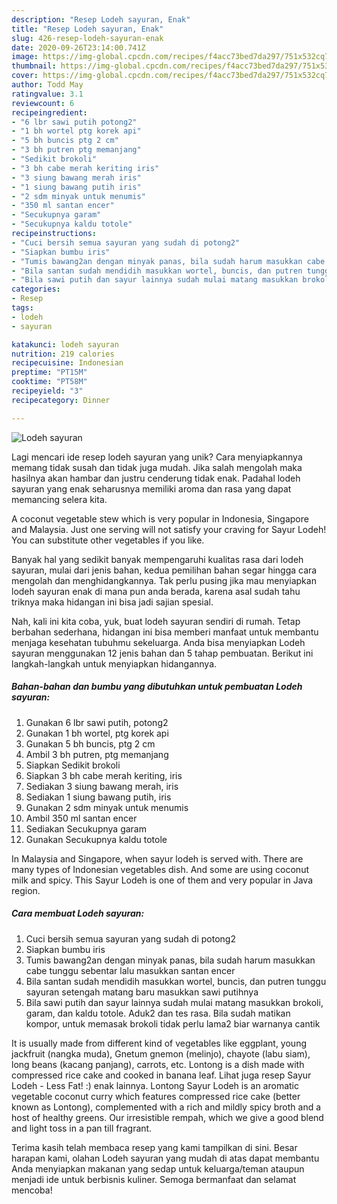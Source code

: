 ```yaml
---
description: "Resep Lodeh sayuran, Enak"
title: "Resep Lodeh sayuran, Enak"
slug: 426-resep-lodeh-sayuran-enak
date: 2020-09-26T23:14:00.741Z
image: https://img-global.cpcdn.com/recipes/f4acc73bed7da297/751x532cq70/lodeh-sayuran-foto-resep-utama.jpg
thumbnail: https://img-global.cpcdn.com/recipes/f4acc73bed7da297/751x532cq70/lodeh-sayuran-foto-resep-utama.jpg
cover: https://img-global.cpcdn.com/recipes/f4acc73bed7da297/751x532cq70/lodeh-sayuran-foto-resep-utama.jpg
author: Todd May
ratingvalue: 3.1
reviewcount: 6
recipeingredient:
- "6 lbr sawi putih potong2"
- "1 bh wortel ptg korek api"
- "5 bh buncis ptg 2 cm"
- "3 bh putren ptg memanjang"
- "Sedikit brokoli"
- "3 bh cabe merah keriting iris"
- "3 siung bawang merah iris"
- "1 siung bawang putih iris"
- "2 sdm minyak untuk menumis"
- "350 ml santan encer"
- "Secukupnya garam"
- "Secukupnya kaldu totole"
recipeinstructions:
- "Cuci bersih semua sayuran yang sudah di potong2"
- "Siapkan bumbu iris"
- "Tumis bawang2an dengan minyak panas, bila sudah harum masukkan cabe tunggu sebentar lalu masukkan santan encer"
- "Bila santan sudah mendidih masukkan wortel, buncis, dan putren tunggu sayuran setengah matang baru masukkan sawi putihnya"
- "Bila sawi putih dan sayur lainnya sudah mulai matang masukkan brokoli, garam, dan kaldu totole. Aduk2 dan tes rasa. Bila sudah matikan kompor, untuk memasak brokoli tidak perlu lama2 biar warnanya cantik"
categories:
- Resep
tags:
- lodeh
- sayuran

katakunci: lodeh sayuran 
nutrition: 219 calories
recipecuisine: Indonesian
preptime: "PT15M"
cooktime: "PT58M"
recipeyield: "3"
recipecategory: Dinner

---
```



![Lodeh sayuran](https://img-global.cpcdn.com/recipes/f4acc73bed7da297/751x532cq70/lodeh-sayuran-foto-resep-utama.jpg)

Lagi mencari ide resep lodeh sayuran yang unik? Cara menyiapkannya memang tidak susah dan tidak juga mudah. Jika salah mengolah maka hasilnya akan hambar dan justru cenderung tidak enak. Padahal lodeh sayuran yang enak seharusnya memiliki aroma dan rasa yang dapat memancing selera kita.

A coconut vegetable stew which is very popular in Indonesia, Singapore and Malaysia. Just one serving will not satisfy your craving for Sayur Lodeh! You can substitute other vegetables if you like.

Banyak hal yang sedikit banyak mempengaruhi kualitas rasa dari lodeh sayuran, mulai dari jenis bahan, kedua pemilihan bahan segar hingga cara mengolah dan menghidangkannya. Tak perlu pusing jika mau menyiapkan lodeh sayuran enak di mana pun anda berada, karena asal sudah tahu triknya maka hidangan ini bisa jadi sajian spesial.


Nah, kali ini kita coba, yuk, buat lodeh sayuran sendiri di rumah. Tetap berbahan sederhana, hidangan ini bisa memberi manfaat untuk membantu menjaga kesehatan tubuhmu sekeluarga. Anda bisa menyiapkan Lodeh sayuran menggunakan 12 jenis bahan dan 5 tahap pembuatan. Berikut ini langkah-langkah untuk menyiapkan hidangannya.

<!--inarticleads1-->

##### Bahan-bahan dan bumbu yang dibutuhkan untuk pembuatan Lodeh sayuran:

1. Gunakan 6 lbr sawi putih, potong2
1. Gunakan 1 bh wortel, ptg korek api
1. Gunakan 5 bh buncis, ptg 2 cm
1. Ambil 3 bh putren, ptg memanjang
1. Siapkan Sedikit brokoli
1. Siapkan 3 bh cabe merah keriting, iris
1. Sediakan 3 siung bawang merah, iris
1. Sediakan 1 siung bawang putih, iris
1. Gunakan 2 sdm minyak untuk menumis
1. Ambil 350 ml santan encer
1. Sediakan Secukupnya garam
1. Gunakan Secukupnya kaldu totole


In Malaysia and Singapore, when sayur lodeh is served with. There are many types of Indonesian vegetables dish. And some are using coconut milk and spicy. This Sayur Lodeh is one of them and very popular in Java region. 

<!--inarticleads2-->

##### Cara membuat Lodeh sayuran:

1. Cuci bersih semua sayuran yang sudah di potong2
1. Siapkan bumbu iris
1. Tumis bawang2an dengan minyak panas, bila sudah harum masukkan cabe tunggu sebentar lalu masukkan santan encer
1. Bila santan sudah mendidih masukkan wortel, buncis, dan putren tunggu sayuran setengah matang baru masukkan sawi putihnya
1. Bila sawi putih dan sayur lainnya sudah mulai matang masukkan brokoli, garam, dan kaldu totole. Aduk2 dan tes rasa. Bila sudah matikan kompor, untuk memasak brokoli tidak perlu lama2 biar warnanya cantik


It is usually made from different kind of vegetables like eggplant, young jackfruit (nangka muda), Gnetum gnemon (melinjo), chayote (labu siam), long beans (kacang panjang), carrots, etc. Lontong is a dish made with compressed rice cake and cooked in banana leaf. Lihat juga resep Sayur Lodeh - Less Fat! :) enak lainnya. Lontong Sayur Lodeh is an aromatic vegetable coconut curry which features compressed rice cake (better known as Lontong), complemented with a rich and mildly spicy broth and a host of healthy greens. Our irresistible rempah, which we give a good blend and light toss in a pan till fragrant. 

Terima kasih telah membaca resep yang kami tampilkan di sini. Besar harapan kami, olahan Lodeh sayuran yang mudah di atas dapat membantu Anda menyiapkan makanan yang sedap untuk keluarga/teman ataupun menjadi ide untuk berbisnis kuliner. Semoga bermanfaat dan selamat mencoba!
